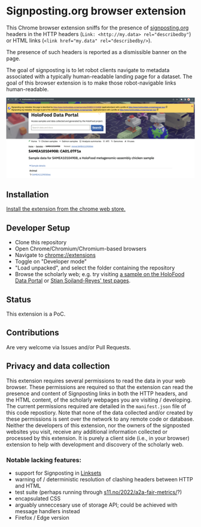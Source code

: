 # Signposting.org browser extension

This Chrome browser extension sniffs for the presence of [signposting.org](https://signposting.org) headers in the HTTP headers (`Link: <http://my.data> rel="describedby"`) or HTML links (`<link href="my.data" rel="describedby/>`).

The presence of such headers is reported as a dismissible banner on the page.

The goal of signposting is to let robot clients navigate to metadata associated with a typically human-readable landing page for a dataset.
The goal of this browser extension is to make those robot-navigable links human-readable.

![Screenshot of a scientific landing page with signposting headers detected](example.png)

## Installation

[Install the extension from the chrome web store.](https://chromewebstore.google.com/detail/signposting-sniffing/pahanegeimljfcnjogglnamnlcgipmbc)

## Developer Setup
* Clone this repository
* Open Chrome/Chromium/Chromium-based browsers
* Navigate to [chrome://extensions](chrome://extensions)
* Toggle on "Developer mode"
* "Load unpacked", and select the folder containing the repository
* Browse the scholarly web; e.g. try visiting [a sample on the HoloFood Data Portal](https://www.holofooddata.org/sample/SAMEA10104908) or [Stian Soiland-Reyes' test pages](https://s11.no/2022/a2a-fair-metrics/).

## Status
This extension is a PoC.

## Contributions
Are very welcome via Issues and/or Pull Requests.

## Privacy and data collection
This extension requires several permissions to read the data in your web browser.
These permissions are required so that the extension can read the presence and content of Signposting links in both the HTTP headers, and the HTML content, of the scholarly webpages you are visiting / developing.
The current permissions required are detailed in the `manifest.json` file of this code repostiory.
Note that none of the data collected and/or created by these permissions is sent over the network to any remote code or database.
Neither the developers of this extension, nor the owners of the signposted websites you visit, receive any additional information collected or processed by this extension. It is purely a client side (i.e., in your browser) extension to help with development and discovery of the scholarly web.


### Notable lacking features:

- support for Signposting in [Linksets](https://signposting.org/linkset/)
- warning of / deterministic resolution of clashing headers between HTTP and HTML
- test suite (perhaps running through [s11.no/2022/a2a-fair-metrics/](https://s11.no/2022/a2a-fair-metrics/)?)
- encapsulated CSS
- arguably unneccesary use of storage API; could be achieved with message handlers instead
- Firefox / Edge version

